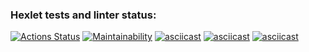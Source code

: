 ### Hexlet tests and linter status:
[![Actions Status](https://github.com/hakon22/frontend-project-44/workflows/hexlet-check/badge.svg)](https://github.com/hakon22/frontend-project-44/actions)
[![Maintainability](https://api.codeclimate.com/v1/badges/446843ccb4c32d8b0d8b/maintainability)](https://codeclimate.com/github/hakon22/frontend-project-44/maintainability)
[![asciicast](https://asciinema.org/a/530727.svg)](https://asciinema.org/a/530727)
[![asciicast](https://asciinema.org/a/Qq9M78WTJAvUnIeLHwt3kdWlG.svg)](https://asciinema.org/a/Qq9M78WTJAvUnIeLHwt3kdWlG)
[![asciicast](https://asciinema.org/a/Bloyn5HcZ8m7Ru40EwjjbyWfW.svg)](https://asciinema.org/a/Bloyn5HcZ8m7Ru40EwjjbyWfW)